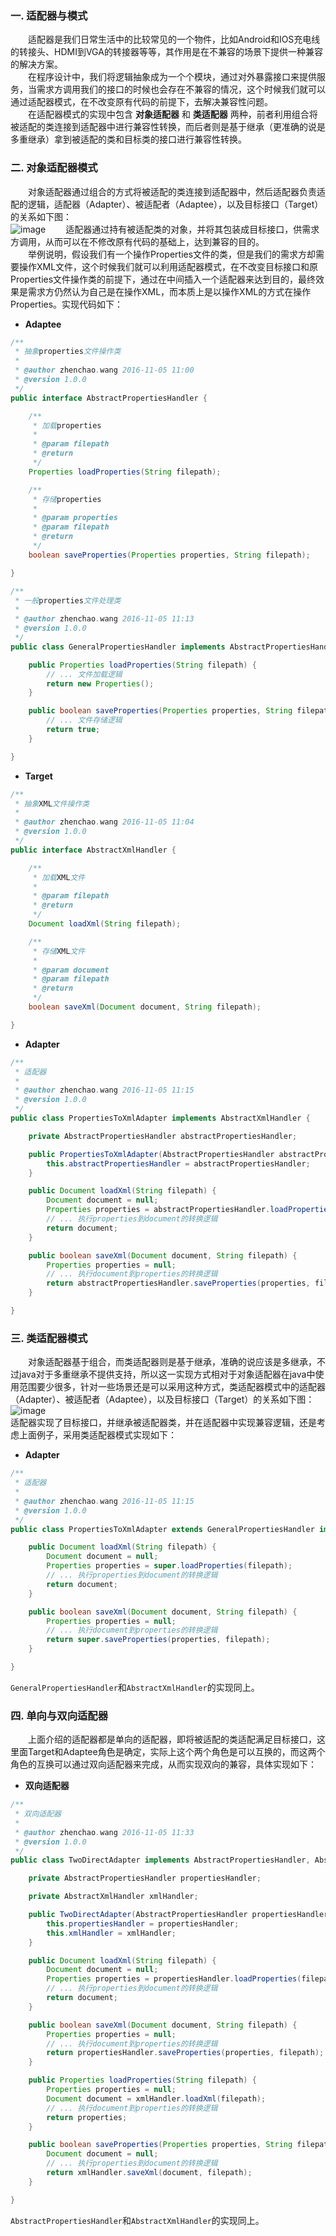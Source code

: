 ### 一. 适配器与模式
&emsp;&emsp;适配器是我们日常生活中的比较常见的一个物件，比如Android和IOS充电线的转接头、HDMI到VGA的转接器等等，其作用是在不兼容的场景下提供一种兼容的解决方案。  
&emsp;&emsp;在程序设计中，我们将逻辑抽象成为一个个模块，通过对外暴露接口来提供服务，当需求方调用我们的接口的时候也会存在不兼容的情况，这个时候我们就可以通过适配器模式，在不改变原有代码的前提下，去解决兼容性问题。  
&emsp;&emsp;在适配器模式的实现中包含 __对象适配器__ 和 __类适配器__ 两种，前者利用组合将被适配的类连接到适配器中进行兼容性转换，而后者则是基于继承（更准确的说是多重继承）拿到被适配的类和目标类的接口进行兼容性转换。

### 二. 对象适配器模式
&emsp;&emsp;对象适配器通过组合的方式将被适配的类连接到适配器中，然后适配器负责适配的逻辑，适配器（Adapter）、被适配者（Adaptee），以及目标接口（Target）的关系如下图：  
![image](https://github.com/ZhenchaoWang/zhenchaowang.github.io/blob/master/img/adapter-1.png?raw=true)
&emsp;&emsp;适配器通过持有被适配类的对象，并将其包装成目标接口，供需求方调用，从而可以在不修改原有代码的基础上，达到兼容的目的。  
&emsp;&emsp;举例说明，假设我们有一个操作Properties文件的类，但是我们的需求方却需要操作XML文件，这个时候我们就可以利用适配器模式，在不改变目标接口和原Properties文件操作类的前提下，通过在中间插入一个适配器来达到目的，最终效果是需求方仍然认为自己是在操作XML，而本质上是以操作XML的方式在操作Properties。实现代码如下：

- __Adaptee__

```java
/**
 * 抽象properties文件操作类
 *
 * @author zhenchao.wang 2016-11-05 11:00
 * @version 1.0.0
 */
public interface AbstractPropertiesHandler {

    /**
     * 加载properties
     *
     * @param filepath
     * @return
     */
    Properties loadProperties(String filepath);

    /**
     * 存储properties
     *
     * @param properties
     * @param filepath
     * @return
     */
    boolean saveProperties(Properties properties, String filepath);

}

/**
 * 一般properties文件处理类
 *
 * @author zhenchao.wang 2016-11-05 11:13
 * @version 1.0.0
 */
public class GeneralPropertiesHandler implements AbstractPropertiesHandler {

    public Properties loadProperties(String filepath) {
        // ... 文件加载逻辑
        return new Properties();
    }

    public boolean saveProperties(Properties properties, String filepath) {
        // ... 文件存储逻辑
        return true;
    }

}
```

- __Target__

```java
/**
 * 抽象XML文件操作类
 *
 * @author zhenchao.wang 2016-11-05 11:04
 * @version 1.0.0
 */
public interface AbstractXmlHandler {

    /**
     * 加载XML文件
     *
     * @param filepath
     * @return
     */
    Document loadXml(String filepath);

    /**
     * 存储XML文件
     *
     * @param document
     * @param filepath
     * @return
     */
    boolean saveXml(Document document, String filepath);

}
```

- __Adapter__

```java
/**
 * 适配器
 *
 * @author zhenchao.wang 2016-11-05 11:15
 * @version 1.0.0
 */
public class PropertiesToXmlAdapter implements AbstractXmlHandler {

    private AbstractPropertiesHandler abstractPropertiesHandler;

    public PropertiesToXmlAdapter(AbstractPropertiesHandler abstractPropertiesHandler) {
        this.abstractPropertiesHandler = abstractPropertiesHandler;
    }

    public Document loadXml(String filepath) {
        Document document = null;
        Properties properties = abstractPropertiesHandler.loadProperties(filepath);
        // ... 执行properties到document的转换逻辑
        return document;
    }

    public boolean saveXml(Document document, String filepath) {
        Properties properties = null;
        // ... 执行document到properties的转换逻辑
        return abstractPropertiesHandler.saveProperties(properties, filepath);
    }

}
```

### 三. 类适配器模式
&emsp;&emsp;对象适配器基于组合，而类适配器则是基于继承，准确的说应该是多继承，不过java对于多重继承不提供支持，所以这一实现方式相对于对象适配器在java中使用范围要少很多，针对一些场景还是可以采用这种方式，类适配器模式中的适配器（Adapter）、被适配者（Adaptee），以及目标接口（Target）的关系如下图：
![image](https://github.com/ZhenchaoWang/zhenchaowang.github.io/blob/master/img/adapter-2.png?raw=true)  
适配器实现了目标接口，并继承被适配器类，并在适配器中实现兼容逻辑，还是考虑上面例子，采用类适配器模式实现如下：

- __Adapter__

```java
/**
 * 适配器
 *
 * @author zhenchao.wang 2016-11-05 11:15
 * @version 1.0.0
 */
public class PropertiesToXmlAdapter extends GeneralPropertiesHandler implements AbstractXmlHandler {

    public Document loadXml(String filepath) {
        Document document = null;
        Properties properties = super.loadProperties(filepath);
        // ... 执行properties到document的转换逻辑
        return document;
    }

    public boolean saveXml(Document document, String filepath) {
        Properties properties = null;
        // ... 执行document到properties的转换逻辑
        return super.saveProperties(properties, filepath);
    }

}
```
`GeneralPropertiesHandler`和`AbstractXmlHandler`的实现同上。

### 四. 单向与双向适配器
&emsp;&emsp;上面介绍的适配器都是单向的适配器，即将被适配的类适配满足目标接口，这里面Target和Adaptee角色是确定，实际上这个两个角色是可以互换的，而这两个角色的互换可以通过双向适配器来完成，从而实现双向的兼容，具体实现如下：

- __双向适配器__

```java
/**
 * 双向适配器
 *
 * @author zhenchao.wang 2016-11-05 11:33
 * @version 1.0.0
 */
public class TwoDirectAdapter implements AbstractPropertiesHandler, AbstractXmlHandler {

    private AbstractPropertiesHandler propertiesHandler;

    private AbstractXmlHandler xmlHandler;

    public TwoDirectAdapter(AbstractPropertiesHandler propertiesHandler, AbstractXmlHandler xmlHandler) {
        this.propertiesHandler = propertiesHandler;
        this.xmlHandler = xmlHandler;
    }

    public Document loadXml(String filepath) {
        Document document = null;
        Properties properties = propertiesHandler.loadProperties(filepath);
        // ... 执行properties到document的转换逻辑
        return document;
    }

    public boolean saveXml(Document document, String filepath) {
        Properties properties = null;
        // ... 执行document到properties的转换逻辑
        return propertiesHandler.saveProperties(properties, filepath);
    }

    public Properties loadProperties(String filepath) {
        Properties properties = null;
        Document document = xmlHandler.loadXml(filepath);
        // ... 执行document到properties的转换逻辑
        return properties;
    }

    public boolean saveProperties(Properties properties, String filepath) {
        Document document = null;
        // ... 执行properties到document的转换逻辑
        return xmlHandler.saveXml(document, filepath);
    }

}
```
`AbstractPropertiesHandler`和`AbstractXmlHandler`的实现同上。